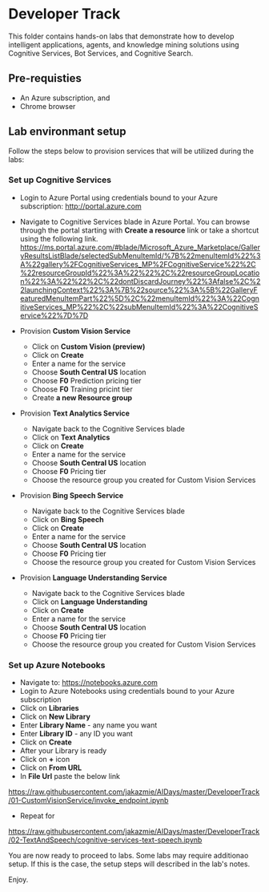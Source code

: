 # Developer Track

This folder contains hands-on labs that demonstrate how to develop intelligent applications, agents, and knowledge mining solutions using Cognitive Services, Bot Services, and Cognitive Search.

## Pre-requisties

- An Azure subscription, and 
- Chrome browser
  
## Lab environmant setup

Follow the steps below to provision services that will be utilized during the labs:

### Set up Cognitive Services

* Login to Azure Portal using credentials bound to your Azure subscription:
http://portal.azure.com

* Navigate to Cognitive Services blade in Azure Portal. You can browse through the portal starting with **Create a resource** link or take a shortcut using the following link. 
https://ms.portal.azure.com/#blade/Microsoft_Azure_Marketplace/GalleryResultsListBlade/selectedSubMenuItemId/%7B%22menuItemId%22%3A%22gallery%2FCognitiveServices_MP%2FCognitiveService%22%2C%22resourceGroupId%22%3A%22%22%2C%22resourceGroupLocation%22%3A%22%22%2C%22dontDiscardJourney%22%3Afalse%2C%22launchingContext%22%3A%7B%22source%22%3A%5B%22GalleryFeaturedMenuItemPart%22%5D%2C%22menuItemId%22%3A%22CognitiveServices_MP%22%2C%22subMenuItemId%22%3A%22CognitiveService%22%7D%7D


* Provision **Custom Vision Service**
  * Click on **Custom Vision (preview)**
  * Click on **Create**
  * Enter a name for the service
  * Choose **South Central US** location
  * Choose **F0** Prediction pricing tier
  * Choose **F0** Training pricint tier
  * Create **a new Resource group**
  
* Provision **Text Analytics Service**
  * Navigate back to the Cognitive Services blade
  * Click on **Text Analytics**
  * Click on **Create**
  * Enter a name for the service
  * Choose **South Central US** location
  * Choose **F0** Pricing tier
  * Choose the resource group you created for Custom Vision Services
  
* Provision  **Bing Speech Service**
  * Navigate back to the Cognitive Services blade
  * Click on **Bing Speech**
  * Click on **Create**
  * Enter a name for the service
  * Choose **South Central US** location
  * Choose **F0** Pricing tier
  * Choose the resource group you created for Custom Vision Services
  
* Provision  **Language Understanding Service**
  * Navigate back to the Cognitive Services blade
  * Click on **Language Understanding**
  * Click on **Create**
  * Enter a name for the service
  * Choose **South Central US** location
  * Choose **F0** Pricing tier
  * Choose the resource group you created for Custom Vision Services
  
### Set up Azure Notebooks

* Navigate to: https://notebooks.azure.com
* Login to Azure Notebooks using credentials bound to your Azure subscription
* Click on **Libraries**
* Click on **New Library**
* Enter **Library Name** - any name you want
* Enter **Library ID** - any ID you want
* Click on **Create**
* After your Library is ready
* Click on **+** icon
* Click on **From URL**
* In **File Url** paste the below link

https://raw.githubusercontent.com/jakazmie/AIDays/master/DeveloperTrack/01-CustomVisionService/invoke_endpoint.ipynb

* Repeat for

https://raw.githubusercontent.com/jakazmie/AIDays/master/DeveloperTrack/02-TextAndSpeech/cognitive-services-text-speech.ipynb



You are now ready to proceed to labs. Some labs may require additionao setup. If this is the case, the setup steps will described in the lab's notes.

Enjoy.



